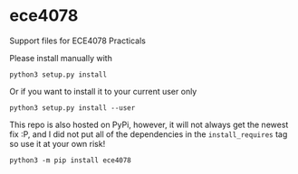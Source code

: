 # ece4078
Support files for ECE4078 Practicals

Please install manually with
```
python3 setup.py install 
```
Or if you want to install it to your current user only
```
python3 setup.py install --user
```

This repo is also hosted on PyPi, however, it will not always get the newest fix :P, and I did not put all of the dependencies in the `install_requires` tag so use it at your own risk!
```
python3 -m pip install ece4078
```
